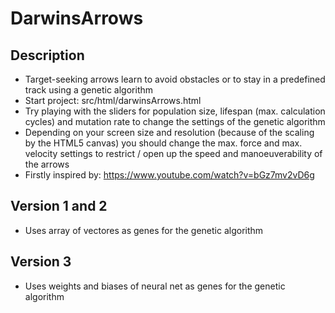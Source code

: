 # DarwinsArrows

## Description
- Target-seeking arrows learn to avoid obstacles or to stay in a predefined track using a genetic algorithm
- Start project: src/html/darwinsArrows.html
- Try playing with the sliders for population size, lifespan (max. calculation cycles) and mutation rate to change the settings of the genetic algorithm
- Depending on your screen size and resolution (because of the scaling by the HTML5 canvas) you should change the max. force and max. velocity settings to restrict / open up the speed and manoeuverability of the arrows
- Firstly inspired by: https://www.youtube.com/watch?v=bGz7mv2vD6g
## Version 1 and 2
- Uses array of vectores as genes for the genetic algorithm
## Version 3
- Uses weights and biases of neural net as genes for the genetic algorithm
